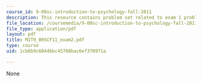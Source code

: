 ```yaml
---
course_id: 9-00sc-introduction-to-psychology-fall-2011
description: This resource contains problem set related to exam 1 problems.
file_location: /coursemedia/9-00sc-introduction-to-psychology-fall-2011/1cb6b9c6044bbc45708bac6ef370971a_MIT9_00SCF11_exam2.pdf
file_type: application/pdf
layout: pdf
title: MIT9_00SCF11_exam2.pdf
type: course
uid: 1cb6b9c6044bbc45708bac6ef370971a

---
```

None